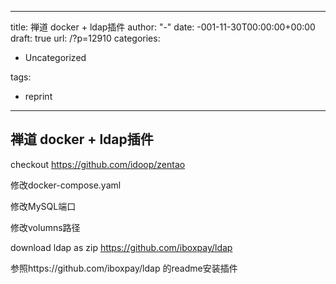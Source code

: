 














---
title: 禅道 docker + ldap插件
author: "-"
date: -001-11-30T00:00:00+00:00
draft: true
url: /?p=12910
categories:
  - Uncategorized

tags:
  - reprint
---
## 禅道 docker + ldap插件
checkout https://github.com/idoop/zentao
  
修改docker-compose.yaml
  
修改MySQL端口
  
修改volumns路径

download ldap as zip https://github.com/iboxpay/ldap

参照https://github.com/iboxpay/ldap 的readme安装插件